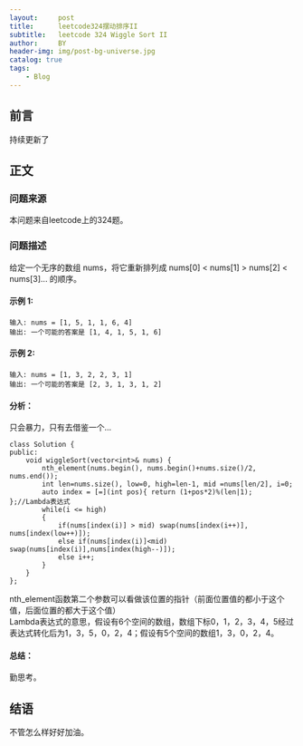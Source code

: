 ```yaml
---
layout:     post
title:      leetcode324摆动排序II
subtitle:   leetcode 324 Wiggle Sort II
author:     BY
header-img: img/post-bg-universe.jpg
catalog: true
tags:
    - Blog
---
```



## 前言

持续更新了

## 正文

### 问题来源

本问题来自leetcode上的324题。  

### 问题描述

给定一个无序的数组 nums，将它重新排列成 nums[0] < nums[1] > nums[2] < nums[3]... 的顺序。  

#### 示例 1:
```
输入: nums = [1, 5, 1, 1, 6, 4]
输出: 一个可能的答案是 [1, 4, 1, 5, 1, 6]
```

#### 示例 2:
```
输入: nums = [1, 3, 2, 2, 3, 1]
输出: 一个可能的答案是 [2, 3, 1, 3, 1, 2]
```

#### 分析：
只会暴力，只有去借鉴一个...  
```
class Solution {
public:
    void wiggleSort(vector<int>& nums) {
        nth_element(nums.begin(), nums.begin()+nums.size()/2, nums.end());
        int len=nums.size(), low=0, high=len-1, mid =nums[len/2], i=0;
        auto index = [=](int pos){ return (1+pos*2)%(len|1); };//Lambda表达式
        while(i <= high)
        {
            if(nums[index(i)] > mid) swap(nums[index(i++)], nums[index(low++)]);
            else if(nums[index(i)]<mid) swap(nums[index(i)],nums[index(high--)]);
            else i++;
        }
    }
};
```
nth_element函数第二个参数可以看做该位置的指针（前面位置值的都小于这个值，后面位置的都大于这个值）  
Lambda表达式的意思，假设有6个空间的数组，数组下标0，1，2，3，4，5经过表达式转化后为1，3，5，0，2，4；假设有5个空间的数组1，3，0，2，4。

#### 总结：
勤思考。  

## 结语
不管怎么样好好加油。  
